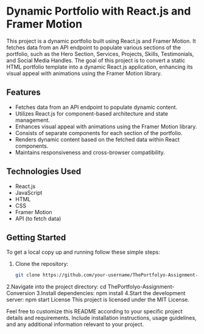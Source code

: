 # Dynamic Portfolio with React.js and Framer Motion

This project is a dynamic portfolio built using React.js and Framer Motion. It fetches data from an API endpoint to populate various sections of the portfolio, such as the Hero Section, Services, Projects, Skills, Testimonials, and Social Media Handles. The goal of this project is to convert a static HTML portfolio template into a dynamic React.js application, enhancing its visual appeal with animations using the Framer Motion library.

## Features

- Fetches data from an API endpoint to populate dynamic content.
- Utilizes React.js for component-based architecture and state management.
- Enhances visual appeal with animations using the Framer Motion library.
- Consists of separate components for each section of the portfolio.
- Renders dynamic content based on the fetched data within React components.
- Maintains responsiveness and cross-browser compatibility.

## Technologies Used

- React.js
- JavaScript
- HTML
- CSS
- Framer Motion
- API (to fetch data)

## Getting Started

To get a local copy up and running follow these simple steps:

1. Clone the repository:
   ```sh
   git clone https://github.com/your-username/ThePortfolyo-Assignment-Conversion.git
2.Navigate into the project directory:
    cd ThePortfolyo-Assignment-Conversion
3.Install dependencies:
   npm install
4.Start the development server:
   npm start
License
This project is licensed under the MIT License.

Feel free to customize this README according to your specific project details and requirements. Include installation instructions, usage guidelines, and any additional information relevant to your project.



